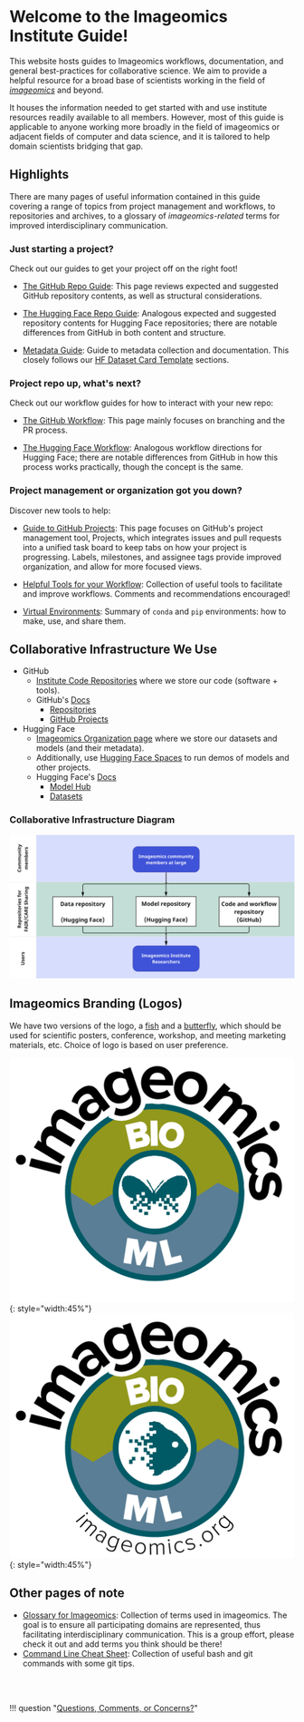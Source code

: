 # Welcome to the Imageomics Institute Guide!

This website hosts guides to Imageomics workflows, documentation, and general best-practices for collaborative science. We aim to provide a helpful resource for a broad base of scientists working in the field of [_imageomics_](wiki-guide/Glossary-for-Imageomics.md/#imageomics) and beyond.

It houses the information needed to get started with and use institute resources readily available to all members. However, most of this guide is applicable to anyone working more broadly in the field of imageomics or adjacent fields of computer and data science, and it is tailored to help domain scientists bridging that gap.

## Highlights

There are many pages of useful information contained in this guide covering a range of topics from project management and workflows, to repositories and archives, to a glossary of _imageomics-related_ terms for improved interdisciplinary communication.

### Just starting a project?
Check out our guides to get your project off on the right foot!

- [The GitHub Repo Guide](wiki-guide/GitHub-Repo-Guide.md): This page reviews expected and suggested GitHub repository contents, as well as structural considerations. 

- [The Hugging Face Repo Guide](wiki-guide/Hugging-Face-Repo-Guide.md): Analogous expected and suggested repository contents for Hugging Face repositories; there are notable differences from GitHub in both content and structure.

- [Metadata Guide](wiki-guide/Metadata-Guide.md): Guide to metadata collection and documentation. This closely follows our [HF Dataset Card Template](wiki-guide/HF_DatasetCard_Template_mkdocs.md) sections.

### Project repo up, what's next?
Check out our workflow guides for how to interact with your new repo:

- [The GitHub Workflow](wiki-guide/The-GitHub-Workflow.md): This page mainly focuses on branching and the PR process.

- [The Hugging Face Workflow](wiki-guide/The-Hugging-Face-Workflow.md): Analogous workflow directions for Hugging Face; there are notable differences from GitHub in how this process works practically, though the concept is the same.

### Project management or organization got you down?
Discover new tools to help:

- [Guide to GitHub Projects](wiki-guide/Guide-to-GitHub-Projects.md): This page focuses on GitHub's project management tool, Projects, which integrates issues and pull requests into a unified task board to keep tabs on how your project is progressing. Labels, milestones, and assignee tags provide improved organization, and allow for more focused views.

- [Helpful Tools for your Workflow](wiki-guide/Helpful-Tools-for-your-Workflow.md): Collection of useful tools to facilitate and improve workflows. Comments and recommendations encouraged!

- [Virtual Environments](wiki-guide/Virtual-Environments.md): Summary of `conda` and `pip` environments: how to make, use, and share them.


## Collaborative Infrastructure We Use

- GitHub
    - [Institute Code Repositories](https://github.com/Imageomics) where we store our code (software + tools).
    - GitHub's [Docs](https://docs.github.com/en)
        - [Repositories](https://docs.github.com/en/repositories)
        - [GitHub Projects](https://docs.github.com/en/issues/planning-and-tracking-with-projects)
- Hugging Face
    - [Imageomics Organization page](https://huggingface.co/imageomics) where we store our datasets and models (and their metadata).
    - Additionally, use [Hugging Face Spaces](https://huggingface.co/docs/hub/spaces) to run demos of models and other projects.
    - Hugging Face's [Docs](https://huggingface.co/docs)
        - [Model Hub](https://huggingface.co/docs/hub/models-the-hub)
        - [Datasets](https://huggingface.co/docs/hub/datasets-overview)

### Collaborative Infrastructure Diagram
![tech_infrastructure_diagram](wiki-guide/images/index/382108831-1173cd79-db94-4326-8b6e-dcbdeb8939cd.png)


## Imageomics Branding (Logos)

We have two versions of the logo, a [fish](logos/Imageomics_logo_fish.png) and a [butterfly](logos/Imageomics_logo_butterfly.png), which should be used for scientific posters, conference, workshop, and meeting marketing materials, etc. Choice of logo is based on user preference.

![butterfly logo](logos/Imageomics_logo_butterfly.png){: style="width:45%"}
![fish logo](logos/Imageomics_logo_fish.png){: style="width:45%"}


## Other pages of note
- [Glossary for Imageomics](wiki-guide/Glossary-for-Imageomics.md): Collection of terms used in imageomics. The goal is to ensure all participating domains are represented, thus facilitating interdisciplinary communication. This is a group effort, please check it out and add terms you think should be there!
- [Command Line Cheat Sheet](wiki-guide/Command-Line-Cheat-Sheet.md): Collection of useful bash and git commands with some git tips.


<br>
<br>

!!! question "[Questions, Comments, or Concerns?](https://github.com/Imageomics/Imageomics-guide/issues)"

